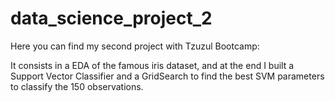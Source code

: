# data_science_project_2
Here you can find my second project with Tzuzul Bootcamp:

It consists in a EDA of the famous iris dataset, and at the end I built a Support Vector Classifier and a GridSearch to find the best SVM parameters to classify the 150 observations.
